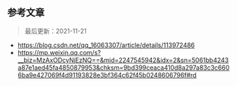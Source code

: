 

## 参考文章
> 最后更新：2021-11-21

- https://blog.csdn.net/qq_16063307/article/details/113972486
- https://mp.weixin.qq.com/s?__biz=MzAxODcyNjEzNQ==&mid=2247545942&idx=2&sn=5061bb4243a87e1aed45fa4850879953&chksm=9bd399ceaca410d8a297a83c3c6606ba9e427069f4d91193828e3bf364c62f45b0248606796f#rd